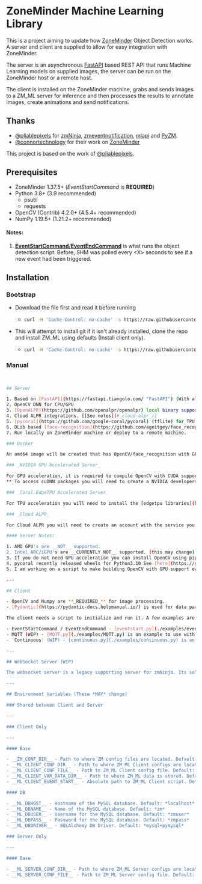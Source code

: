 # ZoneMinder Machine Learning Library

This is a project aiming to update how [ZoneMinder](https://github.com/ZoneMinder/zoneminder) Object Detection works.
A server and client are supplied to allow for easy integration with ZoneMinder.

The server is an asynchronous [FastAPI](https://fastapi.tiangolo.com/) based REST API that runs Machine Learning models on supplied images, the server can be run on the ZoneMinder host or a remote host.

The client is installed on the ZoneMinder machine, grabs and sends images to a ZM_ML server for
inference and then processes the results to annotate images, create animations and send notifications.

## Thanks

- [@pliablepixels](https://github.com/pliablepixels) for [zmNinja](https://github.com/ZoneMinder/zmNinja), [zmeventnotification](https://github.com/ZoneMinder/zmeventnotification), [mlapi](https://github.com/ZoneMinder/mlapi) and [PyZM](https://github.com/ZoneMinder/pyzm).
- [@connortechnology](https://github.com/connortechnology) for their work on [ZoneMinder](https://zoneminder.com)

This project is based on the work of [@pliablepixels](https://github.com/pliablepixels).

## Prerequisites

- ZoneMinder 1.37.5+ (*EventStartCommand* is **REQUIRED**)
- Python 3.8+ (3.9 recommended)
  - psutil
  - requests
- OpenCV (Contrib) 4.2.0+ (4.5.4+ recommended)
- NumPy 1.19.5+ (1.21.2+ recommended)

#### Notes:

1. [**EventStartCommand**/**EventEndCommand**](https://zoneminder.readthedocs.io/en/latest/userguide/definemonitor.html#recording-tab:~:text=events%20are%20recorded.-,Event%20Start%20Command,the%20command%20will%20be%20the%20event%20id%20and%20the%20monitor%20id.,-Viewing%20Tab) is what runs the object detection script. Before, SHM was polled every \<X> seconds to see if a new event had been triggered.

## Installation

### **Bootstrap**
- Download the file first and read it before running
    - ```bash 
      curl -H 'Cache-Control: no-cache' -s https://raw.githubusercontent.com/baudneo/ZM_ML/master/examples/bootstrap > bootstrap && chmod +x bootstrap && ./bootstrap --help
      ```
- This will attempt to install git if it isn't already installed, clone the repo and install ZM_ML using defaults (Install client only).
    - ```bash
      curl -H 'Cache-Control: no-cache' -s https://raw.githubusercontent.com/baudneo/ZM_ML/master/examples/bootstrap | bash /dev/stdin --help 
      ```


### **Manual**
```bash


## Server

1. Based on [FastAPI](https://fastapi.tiangolo.com/ "FastAPI") (With all the Pydantic goodness!)
2. OpenCV DNN for CPU/GPU
3. [OpenALPR](https://github.com/openalpr/openalpr) local binary supported (Must compile OpenALPR with CUDA for GPU support)
4. Cloud ALPR integrations. [[See notes](#_cloud-alpr_)]
5. [pycoral](https://github.com/google-coral/pycoral) (tflite) for TPU support.
6. DLib based [face-recognition](https://github.com/ageitgey/face_recognition) (GPU Recommended)
7. Run locally on ZoneMinder machine or deploy to a remote machine.

### Docker

An amd64 image will be created that has OpenCV/face_recognition with GPU support and also includes TPU libs. No idea if other architectures will be supported.

### _NVIDIA GPU Accelerated Server_

For GPU acceleration, it is required to compile OpenCV with CUDA support. This includes knowing the 'Compute Capability' [_CUDA_ARCH_BIN_] of the cards you want to run the server on and also installing cuDNN libraries.
**_To access cuDNN packages you will need to create a NVIDIA developers account._**

### _Coral EdgeTPU Accelerated Server_

For TPU acceleration you will need to install the [edgetpu libraries](https://coral.ai/docs/accelerator/get-started/#runtime-on-linux) and [install pycoral](https://coral.ai/docs/accelerator/get-started/#pycoral-on-linux)  ([see Notes for Python3.10 TPU support](#server-notes "Notes")).

### _Cloud ALPR_

For Cloud ALPR you will need to create an account with the service you want to use [Plate Recognizer, OpenALPR(WIP)]. OpenALPR Cloud [now knows as Rekor] has changed since zmeventnotification days and needs to be rewritten.

#### Server Notes:

1. AMD GPU's are __NOT__ supported.
2. Intel ARC/iGPU's are __CURRENTLY NOT__ supported. (this may change)
3. If you do not need GPU acceleration you can install OpenCV using pip. (`pip install opencv-contrib-python`)
4. pycoral recently released wheels for Python3.10 See [here](https://github.com/google-coral/pycoral/issues/85#issuecomment-1305826142 "Pycoral 3.10 wheels")
5. I am working on a script to make building OpenCV with GPU support easier.

---

## Client

- OpenCV and Numpy are **_REQUIRED_** for image processing.
- [Pydantic](https://pydantic-docs.helpmanual.io/) is used for data parsing.

The client needs a script to initialize and run it. A few examples are provided in the 'examples' folder.

- EventStartCommand / EventEndCommand - [eventstart.py](./examples/eventstart.py) is an example to use with a bash helper [script](./examples/EventStartCommand.sh)
- MQTT (WIP) - [MQTT.py](./examples/MQTT.py) is an example to use with ZoneMinder's built in MQTT event notifications.
- 'Continuous' (WIP) - [continuous.py](./examples/continuous.py) is an example that will check configured monitors every \<x> seconds.

---

## WebSocket Server (WIP)

The websocket server is a legacy supporting server for zmNinja. Its sole purpose is to obtain tokens to send push notifications to zmNinja clients (Android/iOS) and retain some legacy functions in zmNinja.

---

## Environment Variables (These *MAY* change)

### Shared between Client and Server

---

### Client Only

---

#### Base

- __ZM_CONF_DIR__ - Path to where ZM config files are located. Default: */etc/zm*
- __ML_CLIENT_CONF_DIR__ - Path to where ZM_ML Client configs are located. Default: */etc/zm/ml*
- __ML_CLIENT_CONF_FILE__ - Path to ZM_ML Client config file. Default: */etc/zm/ml/client.conf*
- __ML_CLIENT_VAR_DATA_DIR__ - Path to where ZM_ML data is stored. Default: */var/lib/zm_ml*
- __ML_CLIENT_EVENT_START__ - Absolute path to ZM_ML Client script. Default: */usr/bin/zm_ml_client*

#### DB

- __ML_DBHOST__ - Hostname of the MySQL database. Default: *localhost*
- __ML_DBNAME__ - Name of the MySQL database. Default: *zm*
- __ML_DBUSER__ - Username for the MySQL database. Default: *zmuser*
- __ML_DBPASS__ - Password for the MySQL database. Default: *zmpass*
- __ML_DBDRIVER__ - SQLAlchemy DB Driver. Default: *mysql+pymysql*

### Server Only

---

#### Base

- __ML_SERVER_CONF_DIR__ - Path to where ZM_ML Server configs are located. Default: /etc/zm/ml
- __ML_SERVER_CONF_FILE__ - Path to ZM_ML Server config file. Default: /etc/zm/ml/server.conf
